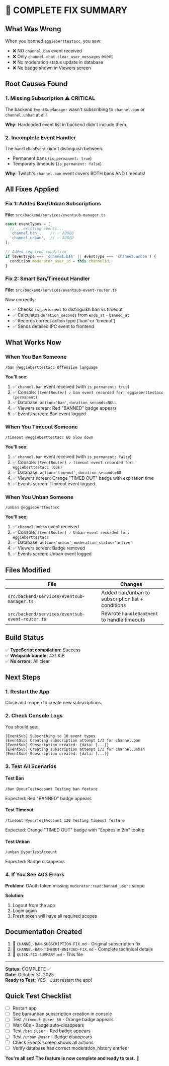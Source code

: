 # 🎯 COMPLETE FIX SUMMARY

## What Was Wrong

When you banned `eggieberttestacc`, you saw:
- ❌ NO `channel.ban` event received
- ❌ Only `channel.chat.clear_user_messages` event
- ❌ No moderation status update in database
- ❌ No badge shown in Viewers screen

## Root Causes Found

### 1. Missing Subscription ⚠️ **CRITICAL**
The backend `EventSubManager` wasn't subscribing to `channel.ban` or `channel.unban` at all!

**Why:** Hardcoded event list in backend didn't include them.

### 2. Incomplete Event Handler
The `handleBanEvent` didn't distinguish between:
- Permanent bans (`is_permanent: true`)
- Temporary timeouts (`is_permanent: false`)

**Why:** Twitch's `channel.ban` event covers BOTH bans AND timeouts!

## All Fixes Applied

### Fix 1: Added Ban/Unban Subscriptions
**File:** `src/backend/services/eventsub-manager.ts`

```typescript
const eventTypes = [
  // ...existing events...
  'channel.ban',    // ✅ ADDED
  'channel.unban',  // ✅ ADDED
];

// Added required condition
if (eventType === 'channel.ban' || eventType === 'channel.unban') {
  condition.moderator_user_id = this.channelId;
}
```

### Fix 2: Smart Ban/Timeout Handler
**File:** `src/backend/services/eventsub-event-router.ts`

Now correctly:
- ✅ Checks `is_permanent` to distinguish ban vs timeout
- ✅ Calculates `duration_seconds` from `ends_at` - `banned_at`
- ✅ Records correct action type ('ban' or 'timeout')
- ✅ Sends detailed IPC event to frontend

## What Works Now

### When You Ban Someone
```
/ban @eggieberttestacc Offensive language
```

**You'll see:**
1. ✅ `channel.ban` event received (with `is_permanent: true`)
2. ✅ Console: `[EventRouter] ✓ ban event recorded for: eggieberttestacc (permanent)`
3. ✅ Database: `action='ban'`, `duration_seconds=NULL`
4. ✅ Viewers screen: Red "BANNED" badge appears
5. ✅ Events screen: Ban event logged

### When You Timeout Someone
```
/timeout @eggieberttestacc 60 Slow down
```

**You'll see:**
1. ✅ `channel.ban` event received (with `is_permanent: false`)
2. ✅ Console: `[EventRouter] ✓ timeout event recorded for: eggieberttestacc (60s)`
3. ✅ Database: `action='timeout'`, `duration_seconds=60`
4. ✅ Viewers screen: Orange "TIMED OUT" badge with expiration time
5. ✅ Events screen: Timeout event logged

### When You Unban Someone
```
/unban @eggieberttestacc
```

**You'll see:**
1. ✅ `channel.unban` event received
2. ✅ Console: `[EventRouter] ✓ Unban event recorded for: eggieberttestacc`
3. ✅ Database: `action='unban'`, `moderation_status='active'`
4. ✅ Viewers screen: Badge removed
5. ✅ Events screen: Unban event logged

## Files Modified

| File | Changes |
|------|---------|
| `src/backend/services/eventsub-manager.ts` | Added ban/unban to subscription list + conditions |
| `src/backend/services/eventsub-event-router.ts` | Rewrote `handleBanEvent` to handle timeouts |

## Build Status

✅ **TypeScript compilation:** Success  
✅ **Webpack bundle:** 431 KiB  
✅ **No errors:** All clear  

## Next Steps

### 1. Restart the App
Close and reopen to create new subscriptions.

### 2. Check Console Logs
You should see:
```
[EventSub] Subscribing to 10 event types
[EventSub] Creating subscription attempt 1/3 for channel.ban
[EventSub] Subscription created: {data: [...]}
[EventSub] Creating subscription attempt 1/3 for channel.unban
[EventSub] Subscription created: {data: [...]}
```

### 3. Test All Scenarios

#### Test Ban
```
/ban @yourTestAccount Testing ban feature
```
Expected: Red "BANNED" badge appears

#### Test Timeout
```
/timeout @yourTestAccount 120 Testing timeout feature
```
Expected: Orange "TIMED OUT" badge with "Expires in 2m" tooltip

#### Test Unban
```
/unban @yourTestAccount
```
Expected: Badge disappears

### 4. If You See 403 Errors

**Problem:** OAuth token missing `moderator:read:banned_users` scope

**Solution:**
1. Logout from the app
2. Login again
3. Fresh token will have all required scopes

## Documentation Created

1. 📄 `CHANNEL-BAN-SUBSCRIPTION-FIX.md` - Original subscription fix
2. 📄 `CHANNEL-BAN-TIMEOUT-UNIFIED-FIX.md` - Complete technical details
3. 📄 `QUICK-FIX-SUMMARY.md` - This file

---

**Status:** COMPLETE ✅  
**Date:** October 31, 2025  
**Ready to Test:** YES - Just restart the app!

## Quick Test Checklist

- [ ] Restart app
- [ ] See ban/unban subscription creation in console
- [ ] Test `/timeout @user 60` - Orange badge appears
- [ ] Wait 60s - Badge auto-disappears
- [ ] Test `/ban @user` - Red badge appears
- [ ] Test `/unban @user` - Badge disappears
- [ ] Check Events screen shows all actions
- [ ] Verify database has correct moderation_history entries

**You're all set! The feature is now complete and ready to test.** 🎉

